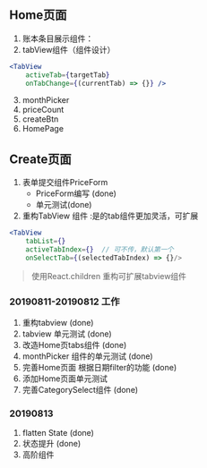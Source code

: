 ## Home页面
1. 账本条目展示组件：<PriceList />
2. tabView组件（组件设计）
``` jsx
<TabView 
    activeTab={targetTab}
    onTabChange={(currentTab) => {}} />
```
3. monthPicker
4. priceCount
5. createBtn
6. HomePage

## Create页面
1. 表单提交组件PriceForm
    - PriceForm编写 (done)  
    - 单元测试(done)  
2. 重构TabView 组件 :是的tab组件更加灵活，可扩展
```jsx
<TabView 
    tabList={}
    activeTabIndex={}  // 可不传，默认第一个
    onSelectTab={(selectedTabIndex) => {}/>
```
> 使用React.children 重构可扩展tabview组件

### 20190811-20190812 工作
1. 重构tabview (done)
2. tabview 单元测试 (done)
3. 改造Home页tabs组件 (done)
4. monthPicker 组件的单元测试 (done)
5. 完善Home页面 根据日期filter的功能 (done)
6. 添加Home页面单元测试 
7. 完善CategorySelect组件 (done)

### 20190813 
1. flatten State (done)
2. 状态提升 (done)
3. 高阶组件


